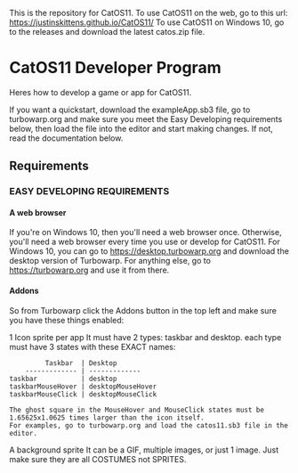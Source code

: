 This is the repository for CatOS11. To use CatOS11 on the web, go to this url: https://justinskittens.github.io/CatOS11/ To use CatOS11 on Windows 10, go to the releases and download the latest catos.zip file.

CatOS11 Developer Program
==========================
Heres how to develop a game or app for CatOS11.

If you want a quickstart, download the exampleApp.sb3 file, go to turbowarp.org and make sure you meet the Easy Developing requirements below, then load the file into the editor and start making changes. If not, read the documentation below.

## Requirements ##

### EASY DEVELOPING REQUIREMENTS ###
#### A web browser ####
If you're on Windows 10, then you'll need a web browser once. Otherwise, you'll need a web browser every time you use or develop for CatOS11.
For Windows 10, you can go to https://desktop.turbowarp.org and download the desktop version of Turbowarp. For anything else, go to https://turbowarp.org and use it from there.
#### Addons ####
So from Turbowarp click the Addons button in the top left and make sure you have these things enabled:


1 Icon sprite per app
    It must have 2 types: taskbar and desktop.
    each type must have 3 states with these EXACT names:
    
             Taskbar  | Desktop
        ------------- | -------------
    taskbar           | desktop
    taskbarMouseHover | desktopMouseHover
    taskbarMouseClick | desktopMouseClick
    
    The ghost square in the MouseHover and MouseClick states must be 1.65625x1.0625 times larger than the icon itself.
    For examples, go to turbowarp.org and load the catos11.sb3 file in the editor.
    
    
A background sprite
     It can be a GIF, multiple images, or just 1 image. Just make sure they are all COSTUMES not SPRITES.
     
       
